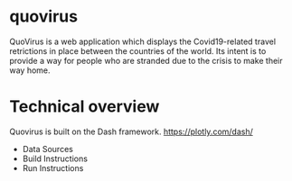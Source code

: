 # quovirus

QuoVirus is a web application which displays the Covid19-related travel retrictions in place between the countries of the world. Its intent is to provide a way for people who are stranded due to the crisis to make their way home.

# Technical overview
Quovirus is built on the Dash framework.
https://plotly.com/dash/

- Data Sources
- Build Instructions
- Run Instructions


